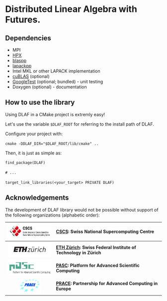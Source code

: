 # Distributed Linear Algebra with Futures.

## Dependencies

- MPI
- [HPX](https://github.com/STEllAR-GROUP/hpx)
- [blaspp](https://bitbucket.org/icl/blaspp/src/default/)
- [lapackpp](https://bitbucket.org/icl/lapackpp/src/default/)
- Intel MKL or other LAPACK implementation
- [cuBLAS](https://developer.nvidia.com/cublas) (optional)
- [GoogleTest](https://github.com/google/googletest) (optional; bundled) - unit testing
- Doxygen (optional) - documentation

## How to use the library

Using DLAF in a CMake project is extremly easy!

Let's use the variable `$DLAF_ROOT` for referring to the install path of DLAF.

Configure your project with:

`cmake -DDLAF_DIR="$DLAF_ROOT/lib/cmake" ..`

Then, it is just as simple as:

```
find_package(DLAF)

# ...

target_link_libraries(<your_target> PRIVATE DLAF)
```

## Acknowledgements

The development of DLAF library would not be possible without support of the following organizations (alphabetic order):

<img height="50" src="./doc/images/logo-cscs.jpg"> | [**CSCS**](https://www.cscs.ch)**: Swiss National Supercomputing Centre**
:---:|:---
<img height="50" src="./doc/images/logo-eth.svg"> | [**ETH Zürich**](https://ethz.ch/en.html)**: Swiss Federal Institute of Technology in Zürich**
<img height="50" src="./doc/images/logo-pasc.png"> | [**PASC**](https://www.pasc-ch.org/)**: Platform for Advanced Scientific Computing**
<img height="50" src="./doc/images/logo-prace.jpg"> | [**PRACE**](https://prace-ri.eu/)**: Partnership for Advanced Computing in Europe**

